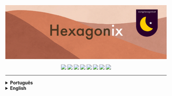 <p align="center">
<img src="https://github.com/hexagonix/Doc/blob/main/Img/banner.png">
</p>

<div align="center">

![](https://img.shields.io/github/license/hexagonix/Doc.svg)
![](https://img.shields.io/github/stars/hexagonix/Doc.svg)
![](https://img.shields.io/github/issues/hexagonix/Doc.svg)
![](https://img.shields.io/github/issues-closed/hexagonix/Doc.svg)
![](https://img.shields.io/github/issues-pr/hexagonix/Doc.svg)
![](https://img.shields.io/github/issues-pr-closed/hexagonix/Doc.svg)
![](https://img.shields.io/github/downloads/hexagonix/Doc/total.svg)
![](https://img.shields.io/github/release/hexagonix/Doc.svg)

</div>

<hr>

<details title="Português (Brasil)" align='left'>
<br>
<summary align='left'><strong>Português</strong></summary>

> **A documentação está em construção.**

* [Documentação do Hexagonix](https://github.com/hexagonix/Doc/tree/main/Hexagonix/README.pt.md)
* [Documentação do Hexagon](https://github.com/hexagonix/Doc/tree/main/Hexagon/README.pt.md)
* [Documentação do HBoot](https://github.com/hexagonix/Doc/tree/main/HBoot/README.pt.md) 

</details>

<details title="English" align='left'>
<br>
<summary align='left'><strong>English</strong></summary>

> **The documentation is under constrution.**

* [Hexagonix Documentation](https://github.com/hexagonix/Doc/tree/main/Hexagonix/README.en.md)
* [Hexagon Documentation](https://github.com/hexagonix/Doc/tree/main/Hexagon/README.en.md)
* [HBoot Documentation](https://github.com/hexagonix/Doc/tree/main/HBoot/README.en.md)

</details>

<!--

Versão deste arquivo: 1.0

-->
